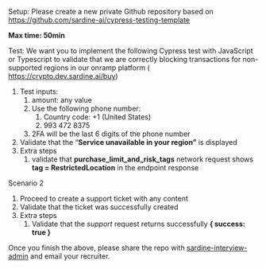 Setup: Please create a new private Github repository based on https://github.com/sardine-ai/cypress-testing-template

**Max time: 50min**

Test: We want you to implement the following Cypress test with JavaScript or Typescript to validate that we are correctly blocking transactions for non-supported regions in our onramp platform ( https://crypto.dev.sardine.ai/buy)

1. Test inputs:
    1. amount: any value
    2. Use the following phone number: 
        1. Country code: +1 (United States)
        2. 993 472 8375
    3.  2FA will be the last 6 digits of the phone number 
2. Validate that the “**Service unavailable in your region”** is displayed
3. Extra steps
    1. validate that **purchase_limit_and_risk_tags** network request shows **tag = RestrictedLocation** in the endpoint response

Scenario 2

1. Proceed to create a support ticket with any content
2. Validate that the ticket was successfully created
3. Extra steps
    1. Validate that the *support* request returns successfully **{ success: true }**

Once you finish the above, please share the repo with  [sardine-interview-admin](https://github.com/sardine-interview-admin) and email your recruiter.
